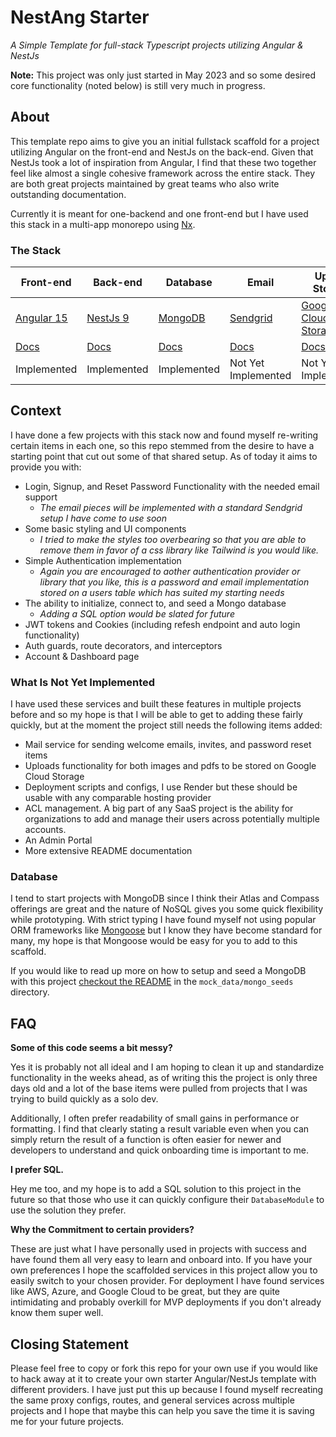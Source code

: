 # NestAng Starter
_A Simple Template for full-stack Typescript projects utilizing Angular & NestJs_

**Note:** This project was only just started in May 2023 and so some desired core functionality (noted below) is still very much in progress.

## About
This template repo aims to give you an initial fullstack scaffold for a project utilizing Angular on the front-end and NestJs on the back-end. Given that NestJs took a lot of inspiration from Angular, I find that these two together feel like almost a single cohesive framework across the entire stack. They are both great projects maintained by great teams who also write outstanding documentation.

Currently it is meant for one-backend and one front-end but I have used this stack in a multi-app monorepo using [Nx](https://nx.dev/).

### The Stack
| Front-end                                               | Back-end                         | Database                          | Email                                                                                         | Upload Storage                                   | Deployment                            |
|---------------------------------------------------------|----------------------------------|-----------------------------------|-----------------------------------------------------------------------------------------------|--------------------------------------------------|---------------------------------------|
| [Angular 15](https://angular.io/)                       | [NestJs 9](https://nestjs.com/)  | [MongoDB](https://www.mongodb.com/) | [Sendgrid](https://sendgrid.com/)                                                             | [Google Cloud Storage](https://cloud.google.com/) | [Render](https://render.com/)         |
| [Docs](https://angular.io/guide/developer-guide-overview) | [Docs](https://docs.nestjs.com/) | [Docs](https://www.mongodb.com/docs/drivers/node/current/)                          | [Docs](https://docs.sendgrid.com/api-reference/how-to-use-the-sendgrid-v3-api/authentication) | [Docs](https://cloud.google.com/storage)         | [Docs](https://render.com/docs/#node) |
| Implemented | Implemented | Implemented | Not Yet Implemented | Not Yet Implemented | Not Yet Implemented |                                      |


## Context
I have done a few projects with this stack now and found myself re-writing certain items in each one, so this repo stemmed from the desire to have a starting point that cut out some of that shared setup. As of today it aims to provide you with:

- Login, Signup, and Reset Password Functionality with the needed email support
  - _The email pieces will be implemented with a standard Sendgrid setup I have come to use soon_
- Some basic styling and UI components
  - _I tried to make the styles too overbearing so that you are able to remove them in favor of a css library like Tailwind is you would like._
- Simple Authentication implementation
  - _Again you are encouraged to aother authentication provider or library that you like, this is a password and email implementation stored on a users table which has suited my starting needs_
- The ability to initialize, connect to, and seed a Mongo database
    - _Adding a SQL option would be slated for future_
- JWT tokens and Cookies (including refesh endpoint and auto login functionality)
- Auth guards, route decorators, and interceptors
- Account & Dashboard page

### What Is Not Yet Implemented
I have used these services and built these features in multiple projects before and so my hope is that I will be able to get to adding these fairly quickly, but at the moment the project still needs the following items added:
- Mail service for sending welcome emails, invites, and password reset items
- Uploads functionality for both images and pdfs to be stored on Google Cloud Storage
- Deployment scripts and configs, I use Render but these should be usable with any comparable hosting provider
- ACL management. A big part of any SaaS project is the ability for organizations to add and manage their users across potentially multiple accounts.
- An Admin Portal
- More extensive README documentation

### Database
I tend to start projects with MongoDB since I think their Atlas and Compass offerings are great and the nature of NoSQL gives you some quick flexibility while prototyping. With strict typing I have found myself not using popular ORM frameworks like [Mongoose](https://mongoosejs.com/docs/) but I know they have become standard for many, my hope is that Mongoose would be easy for you to add to this scaffold. 

If you would like to read up more on how to setup and seed a MongoDB with this project [checkout the README](mock_data/mongo_seeds/README.md) in the `mock_data/mongo_seeds` directory. 

## FAQ
**Some of this code seems a bit messy?**

Yes it is probably not all ideal and I am hoping to clean it up and standardize functionality in the weeks ahead, as of writing this the project is only three days old and a lot of the base items were pulled from projects that I was trying to build quickly as a solo dev.

Additionally, I often prefer readability of small gains in performance or formatting. I find that clearly stating a result variable even when you can simply return the result of a function is often easier for newer and developers to understand and quick onboarding time is important to me.

**I prefer SQL.**

Hey me too, and my hope is to add a SQL solution to this project in the future so that those who use it can quickly configure their `DatabaseModule` to use the solution they prefer.  

**Why the Commitment to certain providers?**

These are just what I have personally used in projects with success and have found them all very easy to learn and onboard into. If you have your own preferences I hope the scaffolded services in this project allow you to easily switch to your chosen provider. For deployment I have found services like AWS, Azure, and Google Cloud to be great, but they are quite intimidating and probably overkill for MVP deployments if you don't already know them super well. 

## Closing Statement
Please feel free to copy or fork this repo for your own use if you would like to hack away at it to create your own starter Angular/NestJs template with different providers. I have just put this up because I found myself recreating the same proxy configs, routes, and general services across multiple projects and I hope that maybe this can help you save the time it is saving me for your future projects.

